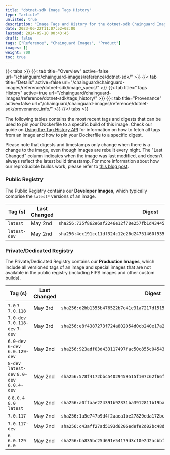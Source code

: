 ```yaml
---
title: "dotnet-sdk Image Tags History"
type: "article"
unlisted: true
description: "Image Tags and History for the dotnet-sdk Chainguard Image"
date: 2023-06-22T11:07:52+02:00
lastmod: 2024-05-10 00:43:45
draft: false
tags: ["Reference", "Chainguard Images", "Product"]
images: []
weight: 700
toc: true
---
```


{{< tabs >}}
{{< tab title="Overview" active=false url="/chainguard/chainguard-images/reference/dotnet-sdk/" >}}
{{< tab title="Details" active=false url="/chainguard/chainguard-images/reference/dotnet-sdk/image_specs/" >}}
{{< tab title="Tags History" active=true url="/chainguard/chainguard-images/reference/dotnet-sdk/tags_history/" >}}
{{< tab title="Provenance" active=false url="/chainguard/chainguard-images/reference/dotnet-sdk/provenance_info/" >}}
{{</ tabs >}}

The following tables contains the most recent tags and digests that can be used to pin your Dockerfile to a specific build of this image. Check our guide on [Using the Tag History API](/chainguard/chainguard-images/using-the-tag-history-api/) for information on how to fetch all tags from an image and how to pin your Dockerfile to a specific digest.

Please note that digests and timestamps only change when there is a change to the image, even though images are rebuilt every night. The "Last Changed" column indicates when the image was last modified, and doesn't always reflect the latest build timestamp. For more information about how our reproducible builds work, please refer to [this blog post](https://www.chainguard.dev/unchained/reproducing-chainguards-reproducible-image-builds).

### Public Registry
The Public Registry contains our **Developer Images**, which typically comprise the `latest*` versions of an image.

| Tag (s)       | Last Changed | Digest                                                                    |
|---------------|--------------|---------------------------------------------------------------------------|
|  `latest`     | May 2nd      | `sha256:735f862e6af2246e12f70e257fb1d4344506507442967301e2b52a1f59fac09f` |
|  `latest-dev` | May 2nd      | `sha256:4ec191cc11df324c12e26d24751460f53526a7767fedc830305d97c166ab2eb7` |


### Private/Dedicated Registry
The Private/Dedicated Registry contains our **Production Images**, which include all versioned tags of an image and special images that are not available in the public registry (including FIPS images and other custom builds).

| Tag (s)                                     | Last Changed | Digest                                                                    |
|---------------------------------------------|--------------|---------------------------------------------------------------------------|
|  `7.0` `7` `7.0.118`                        | May 3rd      | `sha256:d2bb1355b476522b7e41e31a7217d1515f4ee9de1e8fdcb08f8e7a714a9989ec` |
|  `7.0-dev` `7.0.118-dev` `7-dev`            | May 3rd      | `sha256:e8f4387273f724a802054d0cb240e17a20fbde137464d2d289421847fe6fee28` |
|  `6.0-dev` `6-dev` `6.0.129-dev`            | May 2nd      | `sha256:923adf03d433117497fac50c855c045437f8ccd150d87a9a8e639cb4cb43f5f6` |
|  `8-dev` `latest-dev` `8.0-dev` `8.0.4-dev` | May 2nd      | `sha256:578f4172bbc54029459515f107c62f66fe62b28dcca41e7f0cd0a735a6b21aa8` |
|  `8` `8.0.4` `8.0` `latest`                 | May 2nd      | `sha256:a0ffaae224391b92331ba3912811b19ba879d347605e32d69d76285fa7536a44` |
|  `7.0.117`                                  | May 2nd      | `sha256:1a5e747b9d4f2aaea1be27829eda172bcca4c915bf294a18f220c3c9a11ab0bd` |
|  `7.0.117-dev`                              | May 2nd      | `sha256:c43aff27ad5193d6206edefe2d02bc48d478103c73be2ef20ee41eda64ac187a` |
|  `6` `6.0.129` `6.0`                        | May 2nd      | `sha256:ba835bc25d691e54179d3c10e2d2acbbf1c2fa0948dfcf3e17c4a74c54a14a2e` |

